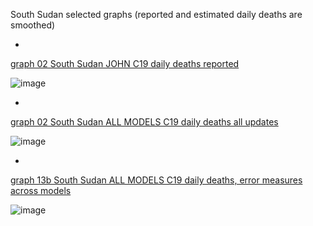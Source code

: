 South Sudan selected graphs (reported and estimated daily deaths are smoothed) 

*

[graph 02 South Sudan JOHN C19 daily deaths reported](https://github.com/pourmalek/CovidLongitudinal/blob/main/output/countries/South%20Sudan/graph%2002%20South%20Sudan%20JOHN%20C19%20daily%20deaths%20reported.pdf)

![image](https://github.com/pourmalek/CovidLongitudinal/assets/30849720/4bd2c7f8-1102-4df3-a819-9ec9cc161cda)

*

[graph 02 South Sudan ALL MODELS C19 daily deaths all updates](https://github.com/pourmalek/CovidLongitudinal/blob/main/output/countries/South%20Sudan/graph%2002%20South%20Sudan%20ALL%20MODELS%20C19%20daily%20deaths%20all%20updates.pdf)

![image](https://github.com/pourmalek/CovidLongitudinal/assets/30849720/8d950542-10a2-40d4-a088-e25ec3c5722a)

*

[graph 13b South Sudan ALL MODELS C19 daily deaths, error measures across models](https://github.com/pourmalek/CovidLongitudinal/blob/main/output/countries/South%20Sudan/graph%2013b%20South%20Sudan%20ALL%20MODELS%20C19%20daily%20deaths%2C%20error%20measures%20across%20models.pdf)

![image](https://github.com/pourmalek/CovidLongitudinal/assets/30849720/63b1a14f-994a-42b6-ae21-ffb55564b738)
